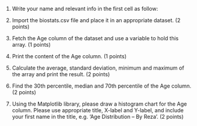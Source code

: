 1.	Write your name and relevant info in the first cell as follow: 

2.	Import the biostats.csv file and place it in an appropriate dataset. (2 points)

3.	Fetch the Age column of the dataset and use a variable to hold this array. (1 points)

4.	Print the content of the Age column. (1 points)

5.	Calculate the average, standard deviation, minimum and maximum of the array and print the result. (2 points)

6.	Find the 30th percentile, median and 70th percentile of the Age column. (2 points)

7. Using the Matplotlib library, please draw a histogram chart for the Age column. Please use appropriate title, X-label and Y-label, and include your first name in the title, e.g. ‘Age Distribution – By Reza’. (2 points)